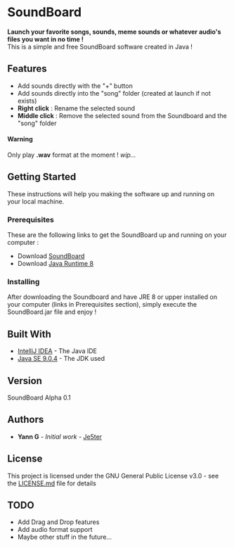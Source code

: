 # SoundBoard

**Launch your favorite songs, sounds, meme sounds or whatever audio's files you want in no time !**  
This is a simple and free SoundBoard software created in Java !

## Features
+ Add sounds directly with the "+" button
+ Add sounds directly into the "song" folder (created at launch if not exists)
+ **Right click** : Rename the selected sound
+ **Middle click** : Remove the selected sound from the Soundboard and the "song" folder

#### Warning  
Only play **.wav** format at the moment ! *wip...*

## Getting Started

These instructions will help you making the software up and running on your local machine.

### Prerequisites

These are the following links to get the SoundBoard up and running on your computer :

+ Download [SoundBoard](https://github.com/Je5ter/SoundBoard/raw/master/SoundBoard.jar)
+ Download [Java Runtime 8](https://www.java.com/inc/BrowserRedirect1.jsp?locale=fr)

### Installing

After downloading the Soundboard and have JRE 8 or upper installed on your computer (links in Prerequisites section), simply execute the SoundBoard.jar file and enjoy !

## Built With

* [IntelliJ IDEA](https://www.jetbrains.com/idea/) - The Java IDE
* [Java SE 9.0.4](https://www.oracle.com/java/java9.html) - The JDK used

## Version

SoundBoard Alpha 0.1

## Authors

* **Yann G** - *Initial work* - [Je5ter](https://github.com/Je5ter)

## License

This project is licensed under the GNU General Public License v3.0 - see the [LICENSE.md](LICENSE.md) file for details

## TODO 
+ Add Drag and Drop features
+ Add audio format support
+ Maybe other stuff in the future...